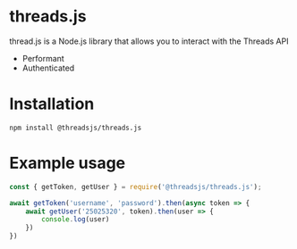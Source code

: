 # threads.js
thread.js is a Node.js library that allows you to interact with the Threads API
* Performant
* Authenticated

# Installation
```
npm install @threadsjs/threads.js
```

# Example usage
```js
const { getToken, getUser } = require('@threadsjs/threads.js');

await getToken('username', 'password').then(async token => {
	await getUser('25025320', token).then(user => {
		console.log(user)
	})
})
```
